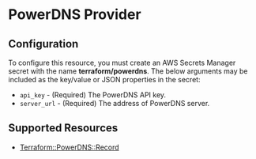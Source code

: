 # PowerDNS Provider

## Configuration

To configure this resource, you must create an AWS Secrets Manager secret with the name **terraform/powerdns**. The below arguments may be included as the key/value or JSON properties in the secret:

* `api_key` - (Required) The PowerDNS API key.
* `server_url` - (Required) The address of PowerDNS server.


## Supported Resources

* [Terraform::PowerDNS::Record](Record.md)